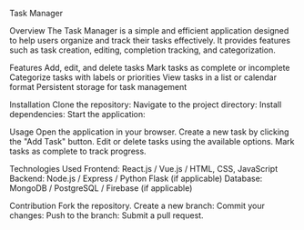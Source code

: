 Task Manager

Overview
The Task Manager is a simple and efficient application designed to help users organize and track their tasks effectively. It provides features such as task creation, editing, completion tracking, and categorization.

Features
Add, edit, and delete tasks
Mark tasks as complete or incomplete
Categorize tasks with labels or priorities
View tasks in a list or calendar format
Persistent storage for task management

Installation
Clone the repository:
Navigate to the project directory:
Install dependencies:
Start the application:

Usage
Open the application in your browser.
Create a new task by clicking the "Add Task" button.
Edit or delete tasks using the available options.
Mark tasks as complete to track progress.

Technologies Used
Frontend: React.js / Vue.js / HTML, CSS, JavaScript
Backend: Node.js / Express / Python Flask (if applicable)
Database: MongoDB / PostgreSQL / Firebase (if applicable)

Contribution
Fork the repository.
Create a new branch:
Commit your changes:
Push to the branch:
Submit a pull request.
